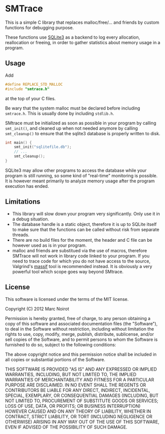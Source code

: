 SMTrace
=======

This is a simple C library that replaces malloc/free/... and friends
by custom functions for debugging purpose.

These functions use [SQLite3](http://www.sqlite.org/) as a backend to log
every allocation, reallocation or freeing, in order to gather statistics
about memory usage in a program.

Usage
-----

Add

```C
#define REPLACE_STD_MALLOC
#include "smtrace.h"
```

at the top of your C files.

Be wary that the system malloc must be declared before including `smtrace.h`. This is usually done by including
`stdlib.h`.

SMtrace must be initialized as soon as possible in your program by calling `smt_init()`, and cleaned up when
not needed anymore by calling `smt_cleanup()` to ensure
that the sqlite3 database is properly written to disk.

```C
int main() {
    smt_init("sqlitefile.db");
    // ...
    smt_cleanup();
}
```

SQLite3 may allow other programs to access the database while your program is still running, so some kind of
"real-time" monitoring is possible.
It is however meant primarily to analyze memory usage after the program execution has ended.

Limitations
-----------

- This library will slow down your program very significantly. Only use it in a debug situation.
- The database handle is a static object, therefore it is
up to SQLite itself to make sure that the functions can be called without risk from separate threads.
- There are no build files for the moment, the header and C file can be however used as is in your program.
- malloc and friends are substitued via the use of macros, therefore SMTrace will not work in library code
linked to your program. If you need to trace code for which  you do not have access to the source, Valgrind's
[massif](http://valgrind.org/docs/manual/ms-manual.html) tool is recommended instead. It is obviously a very
powerful tool which scope goes way beyond SMtrace.

License
-------

This software is licensed under the terms of the MIT license.

Copyright (C) 2012 Marc Noirot

Permission is hereby granted, free of charge, to any person obtaining a copy of this software and associated
documentation files (the "Software"), to deal in the Software without restriction, including without limitation
the rights to use, copy, modify, merge, publish, distribute, sublicense, and/or sell copies of the Software,
and to permit persons to whom the Software is furnished to do so, subject to the following conditions:

The above copyright notice and this permission notice shall be included in all copies or substantial portions
of the Software.

THIS SOFTWARE IS PROVIDED "AS IS" AND ANY EXPRESSED OR IMPLIED WARRANTIES, INCLUDING, BUT NOT LIMITED TO,
THE IMPLIED WARRANTIES OF MERCHANTABILITY AND FITNESS FOR A PARTICULAR PURPOSE ARE DISCLAIMED.
IN NO EVENT SHALL THE REGENTS OR CONTRIBUTORS BE LIABLE FOR ANY DIRECT, INDIRECT, INCIDENTAL, SPECIAL,
EXEMPLARY, OR CONSEQUENTIAL DAMAGES (INCLUDING, BUT NOT LIMITED TO, PROCUREMENT OF SUBSTITUTE GOODS OR SERVICES;
LOSS OF USE, DATA, OR PROFITS; OR BUSINESS INTERRUPTION) HOWEVER CAUSED AND ON ANY THEORY OF LIABILITY, WHETHER
IN CONTRACT, STRICT LIABILITY, OR TORT (INCLUDING NEGLIGENCE OR OTHERWISE) ARISING IN ANY WAY OUT OF THE USE OF
THIS SOFTWARE, EVEN IF ADVISED OF THE POSSIBILITY OF SUCH DAMAGE.
